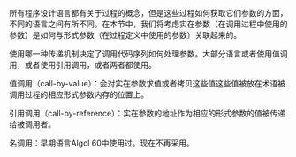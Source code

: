 所有程序设计语言都有关于过程的概念，但是这些过程如何获取它们参数的方面，不同的语言之间有所不同。在本节中，我们将考虑实在参数（在调用过程中使用的参数）是如何与形式参数（在过程定义中使用的参数）关联起来的。

使用哪一种传递机制决定了调用代码序列如何处理参数。大部分语言或者使用值调用，或者使用引用调用，或者两者都使用。

值调用（call-by-value）：会对实在参数求值或者拷贝这些值这些值被放在术语被调用过程的相应形式参数内存的位置上。

引用调用（call-by-reference）：实在参数的地址作为相应的形式参数的值被传递给被调用者。

名调用：早期语言Algol 60中使用过。现在不再采用。


